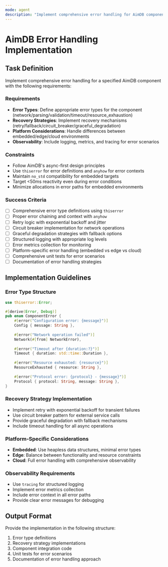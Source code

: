 ```yaml
---
mode: agent
description: "Implement comprehensive error handling for AimDB components with platform-specific considerations"
---
```


# AimDB Error Handling Implementation

## Task Definition

Implement comprehensive error handling for a specified AimDB component with the following requirements:

### Requirements
- **Error Types**: Define appropriate error types for the component (network/parsing/validation/timeout/resource_exhaustion)
- **Recovery Strategies**: Implement recovery mechanisms (retry/fallback/circuit_breaker/graceful_degradation)
- **Platform Considerations**: Handle differences between embedded/edge/cloud environments
- **Observability**: Include logging, metrics, and tracing for error scenarios

### Constraints
- Follow AimDB's async-first design principles
- Use `thiserror` for error definitions and `anyhow` for error contexts
- Maintain `no_std` compatibility for embedded targets
- Target <50ms reactivity even during error conditions
- Minimize allocations in error paths for embedded environments

### Success Criteria
- [ ] Comprehensive error type definitions using `thiserror`
- [ ] Proper error chaining and context with `anyhow`
- [ ] Retry logic with exponential backoff and jitter
- [ ] Circuit breaker implementation for network operations
- [ ] Graceful degradation strategies with fallback options
- [ ] Structured logging with appropriate log levels
- [ ] Error metrics collection for monitoring
- [ ] Platform-specific error handling (embedded vs edge vs cloud)
- [ ] Comprehensive unit tests for error scenarios
- [ ] Documentation of error handling strategies

## Implementation Guidelines

### Error Type Structure
```rust
use thiserror::Error;

#[derive(Error, Debug)]
pub enum ComponentError {
    #[error("Configuration error: {message}")]
    Config { message: String },
    
    #[error("Network operation failed")]
    Network(#[from] NetworkError),
    
    #[error("Timeout after {duration:?}")]
    Timeout { duration: std::time::Duration },
    
    #[error("Resource exhausted: {resource}")]
    ResourceExhausted { resource: String },
    
    #[error("Protocol error: {protocol} - {message}")]
    Protocol { protocol: String, message: String },
}
```

### Recovery Strategy Implementation
- Implement retry with exponential backoff for transient failures
- Use circuit breaker pattern for external service calls
- Provide graceful degradation with fallback mechanisms
- Include timeout handling for all async operations

### Platform-Specific Considerations
- **Embedded**: Use heapless data structures, minimal error types
- **Edge**: Balance between functionality and resource constraints
- **Cloud**: Full error handling with comprehensive observability

### Observability Requirements
- Use `tracing` for structured logging
- Implement error metrics collection
- Include error context in all error paths
- Provide clear error messages for debugging

## Output Format

Provide the implementation in the following structure:
1. Error type definitions
2. Recovery strategy implementations
3. Component integration code
4. Unit tests for error scenarios
5. Documentation of error handling approach